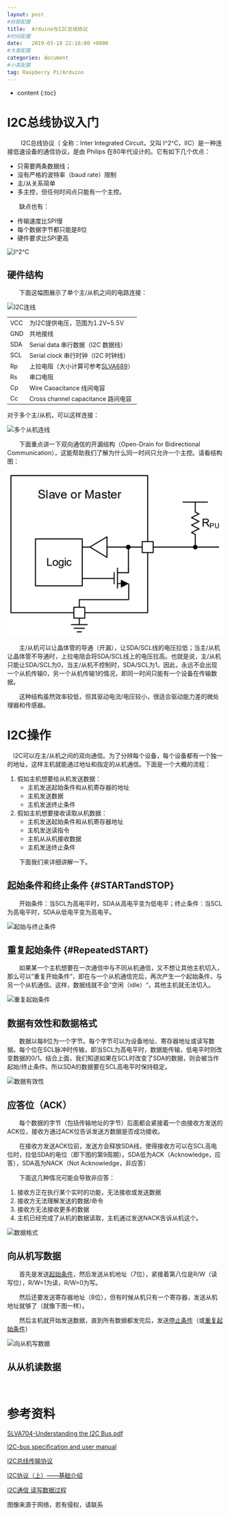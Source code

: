 ```yaml
---
layout: post
#标题配置
title:  Arduino与I2C总线协议
#时间配置
date:   2019-03-18 22:16:00 +0800
#大类配置
categories: document
#小类配置
tag: Raspberry Pi/Arduino
---
```


* content
{:toc}
# I2C总线协议入门

&emsp; &emsp;I2C总线协议（ 全称：Inter Integrated Circuit，又叫 I^2^C，IIC）是一种连接低速设备的通信协议，是由 Philips 在80年代设计的。它有如下几个优点：

* 只需要两条数据线；
* 没有严格的波特率（baud rate）限制
* 主/从关系简单
* 多主控，但任何时间点只能有一个主控。

&emsp;&emsp;缺点也有：

* 传输速度比SPI慢
* 每个数据字节都只能是8位
* 硬件要求比SPI更高

![I^2^C](http://www.vector-logo.net/logo_preview/eps/i/i2c_Bus.png "I2C")

## 硬件结构

&emsp;&emsp;下面这幅图展示了单个主/从机之间的电路连接：

![I2C连线](https://www.i2c-bus.org/static/i2c/BusSetup.gif "I2C连线")



|      |                                                              |
| ---- | ------------------------------------------------------------ |
| VCC  | 为I2C提供电压，范围为1.2V~5.5V                               |
| GND  | 共地接线                                                     |
| SDA  | Serial data 串行数据（I2C 数据线）                           |
| SCL  | Serial clock 串行时钟（I2C 时钟线）                          |
| Rp   | 上拉电阻（大小计算可参考[SLVA689](http://www.ti.com/lit/pdf/SLVA689)） |
| Rs   | 串口电阻                                                     |
| Cp   | Wire Caoacitance 线间电容                                    |
| Cc   | Cross channel capacitance 路间电容                           |

对于多个主/从机，可以这样连接：

![多个从机连线](http://www.cypress.com/sites/default/files/inline/fckImages/myresources/AN50987.jpg "多个从机连线")

&emsp;&emsp;下面重点讲一下双向通信的开漏结构（Open-Drain for Bidirectional Communication），这能帮助我们了解为什么同一时间只允许一个主控。请看结构图：

!["Open-Drain"](/styles/images/I2C/open-drain.PNG "开漏结构 Open-Drain")

&emsp;&emsp;主/从机可以让晶体管的导通（开漏），让SDA/SCL线的电压拉低；当主/从机让晶体管不导通时，上拉电阻会将SDA/SCL线上的电压拉高。也就是说，主/从机只能让SDA/SCL为0，当主/从机不控制时，SDA/SCL为1。因此，永远不会出现一个从机传输0，另一个从机传输1的情况，即同一时间只能有一个设备在传输数据。

&emsp;&emsp;这种结构虽然效率较低，但其驱动电流/电压较小，很适合驱动能力差的微处理器和传感器。



# I2C操作

&emsp;I2C可以在主/从机之间的双向通信。为了分辨每个设备，每个设备都有一个独一的地址，这样主机就能通过地址和指定的从机通信。下面是一个大概的流程：

1. 假如主机想要给从机发送数据：
   * 主机发送起始条件和从机寄存器的地址
   * 主机发送数据
   * 主机发送终止条件
2. 假如主机想要接收读取从机数据：
   * 主机发送起始条件和从机寄存器地址
   * 主机发送读指令
   * 主机从从机接收数据
   * 主机发送终止条件

&emsp;&emsp;下面我们来详细讲解一下。



## 起始条件和终止条件                {#STARTandSTOP}

&emsp;&emsp;开始条件：当SCL为高电平时，SDA从高电平变为低电平；终止条件：当SCL为高电平时，SDA从低电平变为高电平。

![起始与终止条件](http://i2c.info/wp-content/images/i2c.info/start-stop.gif "起始与终止条件")



## 重复起始条件                 {#RepeatedSTART}

&emsp;&emsp;如果某一个主机想要在一次通信中与不同从机通信，又不想让其他主机切入，那么可以”重复开始条件“，即在与一个从机通信完后，再次产生一个起始条件，与另一个从机通信。这样，数据线就不会”空闲（idle）“，其他主机就无法切入。

![重复起始条件](http://www.avrbeginners.net/architecture/twi/img/sta_sto.gif "重复起始条件")

## 数据有效性和数据格式

&emsp;&emsp;数据以每8位为一个字节。每个字节可以为设备地址、寄存器地址或读写数据。每个位在SCL脉冲时传输，即当SCL为高电平时，数据能传输，低电平时则改变数据的0/1。结合上面，我们知道如果在SCL时改变了SDA的数据，则会被当作起始/终止条件。所以SDA的数据要在SCL高电平时保持稳定。

![数据有效性](https://tse4-mm.cn.bing.net/th?id=OIP.6FejWLZ164j1Cn4v2kjc_wHaC8&pid=Api "数据有效性")

## 应答位（ACK）

&emsp;&emsp;每个数据的字节（包括传输地址的字节）后面都会紧接着一个由接收方发送的ACK位，接收方通过ACK位告诉发送方数据是否成功接收。

&emsp;&emsp;在接收方发送ACK位前，发送方会释放SDA线，使得接收方可以在SCL高电位时，拉低SDA的电位（即下图的第9周期）。SDA低为ACK（Acknowledge，应答），SDA高为NACK（Not Acknowledge，非应答）

&emsp;&emsp;下面这几种情况可能会导致非应答：

1. 接收方正在执行某个实时的功能，无法接收或发送数据
2. 接收方无法理解发送的数据/命令
3. 接收方无法接收更多的数据
4. 主机已经完成了从机的数据读取，主机通过发送NACK告诉从机这个。

![数据格式](http://www.diangon.com/image/portal/201501/12/100648c7nx7xhw7mom7w31.jpg "数据格式")



## 向从机写数据

&emsp;&emsp;首先是发送[起始条件](#STARTandSTOP)，然后发送从机地址（7位），紧接着第八位是R/W（读写位），R/W=1为读，R/W=0为写。

&emsp;&emsp;然后还要发送寄存器地址（8位），但有时候从机只有一个寄存器，发送从机地址就够了（就像下图一样）。

&emsp;&emsp;然后主机就开始发送数据，直到所有数据都发完后，发送[停止条件](#STARTandSTOP)（或[重复起始条件](#RepeatedSTART)）



![向从机写数据](https://i2c.info/wp-content/images/i2c.info/7-bit-address-writing.gif "向从机写数据")

## 从从机读数据

&emsp;&emsp;

# 参考资料

[SLVA704-Understanding the I2C Bus.pdf](http://www.ti.com/lit/an/slva704/slva704.pdf)

[I2C-bus specification and user manual](https://www.nxp.com/docs/en/user-guide/UM10204.pdf)

[I2C总线传输协议](https://blog.csdn.net/jasonchen_gbd/article/details/77431951)

[I2C协议（上）——基础介绍](https://zhuanlan.zhihu.com/p/26579936)

[I2C通信 读写数据过程](https://blog.csdn.net/phenixyf/article/details/17846969)

图像来源于网络，若有侵权，请联系